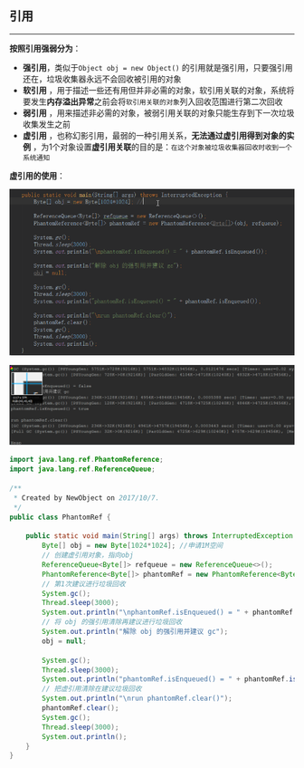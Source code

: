 ## <a name="ref">引用</a>

---

**按照引用强弱分为**：

* **强引用**，类似于`Object obj = new Object()` 的引用就是强引用，只要强引用还在，垃圾收集器永远不会回收被引用的对象
* **软引用** ，用于描述一些还有用但并非必需的对象，软引用关联的对象，系统将要发生**内存溢出异常**之前会将`软引用关联的对象`列入回收范围进行第二次回收
* **弱引用** ，用来描述非必需的对象，被弱引用关联的对象只能生存到下一次垃圾收集发生之前
* **虚引用** ，也称幻影引用，最弱的一种引用关系，**无法通过虚引用得到对象的实例** ，为1个对象设置**虚引用关联**的目的是：`在这个对象被垃圾收集器回收时收到一个系统通知`



**虚引用的使用**：

![](https://github.com/HurricanGod/Home/blob/master/img/phantomref.gif)

![](https://github.com/HurricanGod/Home/blob/master/img/gc.gif)

```java
import java.lang.ref.PhantomReference;
import java.lang.ref.ReferenceQueue;

/**
 * Created by NewObject on 2017/10/7.
 */
public class PhantomRef {

    public static void main(String[] args) throws InterruptedException {
        Byte[] obj = new Byte[1024*1024]; //申请1M空间
        // 创建虚引用对象，指向obj
        ReferenceQueue<Byte[]> refqueue = new ReferenceQueue<>();
        PhantomReference<Byte[]> phantomRef = new PhantomReference<Byte[]>(obj, refqueue);
        // 第1次建议进行垃圾回收
        System.gc();
        Thread.sleep(3000);
        System.out.println("\nphantomRef.isEnqueued() = " + phantomRef.isEnqueued());
        // 将 obj 的强引用清除再建议进行垃圾回收
        System.out.println("解除 obj 的强引用并建议 gc");
        obj = null;

        System.gc();
        Thread.sleep(3000);
        System.out.println("phantomRef.isEnqueued() = " + phantomRef.isEnqueued());
        // 把虚引用清除在建议垃圾回收
        System.out.println("\nrun phantomRef.clear()");
        phantomRef.clear();
        System.gc();
        Thread.sleep(3000);
        System.out.println();
    }
}

```

